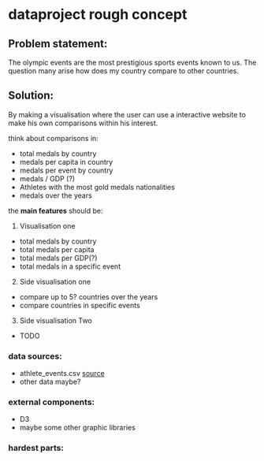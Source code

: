 # dataproject rough concept

## Problem statement:
The olympic events are the most prestigious sports events known to us. The question many arise how does my country compare to other countries.

## Solution:
By making a visualisation where the user can use a interactive website to make his own comparisons within his interest.

think about comparisons in:
* total medals by country
* medals per capita in country
* medals per event by country
* medals / GDP (?)
* Athletes with the most gold medals nationalities
* medals over the years

the __main features__ should be:
1. Visualisation one
  * total medals by country
  * total medals per capita
  * total medals per GDP(?)
  * total medals in a specific event

2. Side visualisation one
  * compare up to 5? countries over the years
  * compare countries in specific events

3. Side visualisation Two
  * TODO


### data sources:
* athlete_events.csv [source](https://www.kaggle.com/heesoo37/120-years-of-olympic-history-athletes-and-results)
* other data maybe?

### external components:
* D3
* maybe some other graphic libraries

### hardest parts:
